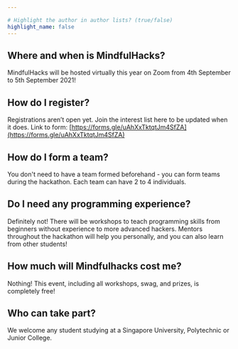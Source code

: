```yaml
---

# Highlight the author in author lists? (true/false)
highlight_name: false
---
```


 ## **Where and when is MindfulHacks?**
 MindfulHacks will be hosted virtually this year on Zoom from 4th September to 5th September 2021!

 ## **How do I register?**
Registrations aren’t open yet. Join the interest list here to be updated when it does.
Link to form: [https://forms.gle/uAhXxTktqtJm4SfZA](https://forms.gle/uAhXxTktqtJm4SfZA) 

 ## **How do I form a team?**
You don't need to have a team formed beforehand - you can form teams during the hackathon. Each team can have 2 to 4 individuals.

 ## **Do I need any programming experience?**
Definitely not! There will be workshops to teach programming skills from beginners without experience to more advanced hackers. Mentors throughout the hackathon will help you personally, and you can also learn from other students!

 ## **How much will Mindfulhacks cost me?**
Nothing! This event, including all workshops, swag, and prizes, is completely free!

 ## **Who can take part?**
We welcome any student studying at a Singapore University, Polytechnic or Junior College.
